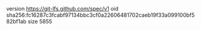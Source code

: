version https://git-lfs.github.com/spec/v1
oid sha256:fc16287c3fcabf97134bbc3cf0a22606481702caeb19f33a099100bf582bf1ab
size 5855
